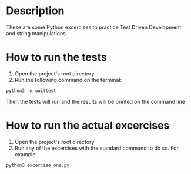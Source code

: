 # Description
These are some Python excercises to practice 
Test Driven Development and string manipulations

# How to run the tests
1) Open the project's root directory
2) Run the following command on the terminal:
```
python3 -m unittest
```

Then the tests will run and the results will be printed on the command line

# How to run the actual excercises
1) Open the project's root directory
2) Run any of the excercises with the standard command to do so. For example: 
```
python3 excercise_one.py
```
